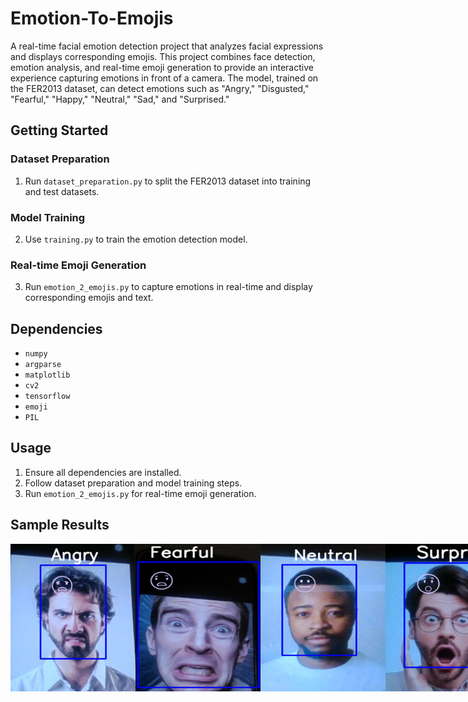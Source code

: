 # Emotion-To-Emojis
A real-time facial emotion detection project that analyzes facial expressions and displays corresponding emojis.
This project combines face detection, emotion analysis, and real-time emoji generation to provide an interactive experience capturing emotions in front of a camera. The model, trained on the FER2013 dataset, can detect emotions such as "Angry," "Disgusted," "Fearful," "Happy," "Neutral," "Sad," and "Surprised."

## Getting Started

### Dataset Preparation
1. Run `dataset_preparation.py` to split the FER2013 dataset into training and test datasets.

### Model Training
2. Use `training.py` to train the emotion detection model.

### Real-time Emoji Generation
3. Run `emotion_2_emojis.py` to capture emotions in real-time and display corresponding emojis and text.

## Dependencies
- `numpy`
- `argparse`
- `matplotlib`
- `cv2`
- `tensorflow`
- `emoji`
- `PIL`

## Usage
1. Ensure all dependencies are installed.
2. Follow dataset preparation and model training steps.
3. Run `emotion_2_emojis.py` for real-time emoji generation.

## Sample Results

<div style="display:flex; justify-content: space-between;">
  <img src="./Results/angry.png" width="200" alt="Result 1">
  <img src="./Results/fearful.png" width="200" alt="Result 2">
  <img src="./Results/Neutral.png" width="200" alt="Result 3">
  <img src="./Results/Surprised.png" width="200" alt="Result 4">
</div>


